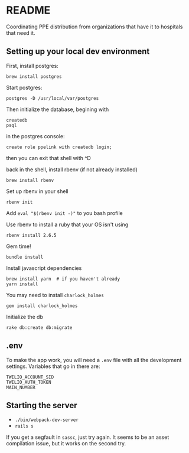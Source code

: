 # README

Coordinating PPE distribution from organizations that have it to hospitals that need it.

## Setting up your local dev environment

First, install postgres:

    brew install postgres

Start postgres:

    postgres -D /usr/local/var/postgres

Then initialize the database, begining with

    createdb
    psql

in the postgres console:

    create role ppelink with createdb login;

then you can exit that shell with ^D

back in the shell, install rbenv (if not already installed)

    brew install rbenv

Set up rbenv in your shell

    rbenv init

  Add `eval "$(rbenv init -)"` to you bash profile

Use rbenv to install a ruby that your OS isn't using

    rbenv install 2.6.5

Gem time!

    bundle install

Install javascript dependencies

    brew install yarn  # if you haven't already
    yarn install

You may need to install `charlock_holmes`

    gem install charlock_holmes

Initialize the db

    rake db:create db:migrate

## .env
To make the app work, you will need a `.env` file with all the development settings. Variables that go in there are:

    TWILIO_ACCOUNT_SID
    TWILIO_AUTH_TOKEN
    MAIN_NUMBER


## Starting the server
* `./bin/webpack-dev-server`
* `rails s`

If you get a segfault in `sassc`, just try again. It seems to be an asset compilation issue, but it works on the second try.
